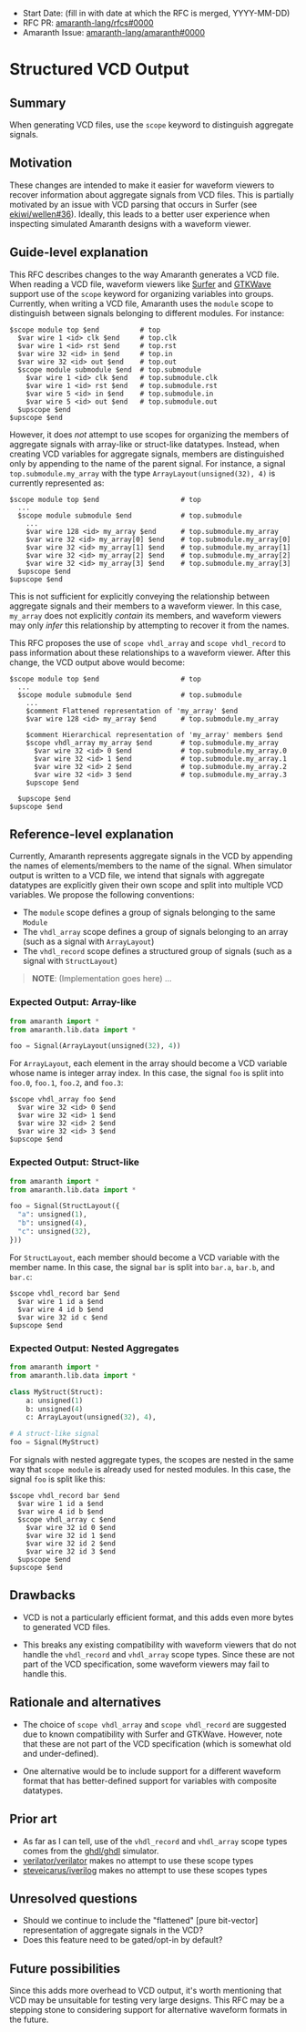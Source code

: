 - Start Date: (fill in with date at which the RFC is merged, YYYY-MM-DD)
- RFC PR: [amaranth-lang/rfcs#0000](https://github.com/amaranth-lang/rfcs/pull/0000)
- Amaranth Issue: [amaranth-lang/amaranth#0000](https://github.com/amaranth-lang/amaranth/issues/0000)

# Structured VCD Output

## Summary
[summary]: #summary

When generating VCD files, use the `scope` keyword to distinguish aggregate signals.

## Motivation
[motivation]: #motivation

These changes are intended to make it easier for waveform viewers to recover information about aggregate signals from VCD files.
This is partially motivated by an issue with VCD parsing that occurs in Surfer (see [ekiwi/wellen#36](https://github.com/ekiwi/wellen/issues/36)).
Ideally, this leads to a better user experience when inspecting simulated Amaranth designs with a waveform viewer.

## Guide-level explanation
[guide-level-explanation]: #guide-level-explanation

This RFC describes changes to the way Amaranth generates a VCD file.
When reading a VCD file, waveform viewers like [Surfer](https://surfer-project.org/) and [GTKWave](https://gtkwave.sourceforge.net/) support use of the `scope` keyword for organizing variables into groups.
Currently, when writing a VCD file, Amaranth uses the `module` scope to distinguish between signals belonging to different modules.
For instance:

```
$scope module top $end          # top
  $var wire 1 <id> clk $end     # top.clk
  $var wire 1 <id> rst $end     # top.rst
  $var wire 32 <id> in $end     # top.in
  $var wire 32 <id> out $end    # top.out
  $scope module submodule $end  # top.submodule
    $var wire 1 <id> clk $end   # top.submodule.clk
    $var wire 1 <id> rst $end   # top.submodule.rst
    $var wire 5 <id> in $end    # top.submodule.in
    $var wire 5 <id> out $end   # top.submodule.out
  $upscope $end
$upscope $end
```

However, it does *not* attempt to use scopes for organizing the members of aggregate signals with array-like or struct-like datatypes.
Instead, when creating VCD variables for aggregate signals, members are distinguished only by appending to the name of the parent signal.
For instance, a signal `top.submodule.my_array` with the type `ArrayLayout(unsigned(32), 4)` is currently represented as:

```
$scope module top $end                    # top
  ...
  $scope module submodule $end            # top.submodule
    ...
    $var wire 128 <id> my_array $end      # top.submodule.my_array
    $var wire 32 <id> my_array[0] $end    # top.submodule.my_array[0]
    $var wire 32 <id> my_array[1] $end    # top.submodule.my_array[1]
    $var wire 32 <id> my_array[2] $end    # top.submodule.my_array[2]
    $var wire 32 <id> my_array[3] $end    # top.submodule.my_array[3]
  $upscope $end
$upscope $end
```

This is not sufficient for explicitly conveying the relationship between aggregate signals and their members to a waveform viewer.
In this case, `my_array` does not explicitly *contain* its members, and waveform viewers may only *infer* this relationship by attempting to recover it from the names.

This RFC proposes the use of `scope vhdl_array` and `scope vhdl_record` to pass information about these relationships to a waveform viewer.
After this change, the VCD output above would become:

```
$scope module top $end                    # top
  ...
  $scope module submodule $end            # top.submodule
    ...
    $comment Flattened representation of 'my_array' $end
    $var wire 128 <id> my_array $end      # top.submodule.my_array

    $comment Hierarchical representation of 'my_array' members $end
    $scope vhdl_array my_array $end       # top.submodule.my_array
      $var wire 32 <id> 0 $end            # top.submodule.my_array.0
      $var wire 32 <id> 1 $end            # top.submodule.my_array.1
      $var wire 32 <id> 2 $end            # top.submodule.my_array.2
      $var wire 32 <id> 3 $end            # top.submodule.my_array.3
    $upscope $end

  $upscope $end
$upscope $end
```

## Reference-level explanation
[reference-level-explanation]: #reference-level-explanation

Currently, Amaranth represents aggregate signals in the VCD by appending the names of elements/members to the name of the signal.
When simulator output is written to a VCD file, we intend that signals with aggregate datatypes are explicitly given their own scope and split into multiple VCD variables.
We propose the following conventions:

- The `module` scope defines a group of signals belonging to the same `Module`
- The `vhdl_array` scope defines a group of signals belonging to an array (such as a signal with `ArrayLayout`)
- The `vhdl_record` scope defines a structured group of signals (such as a signal with `StructLayout`)

> **NOTE**: (Implementation goes here)
> ...


### Expected Output: Array-like

```python
from amaranth import *
from amaranth.lib.data import *

foo = Signal(ArrayLayout(unsigned(32), 4))
```

For `ArrayLayout`, each element in the array should become a VCD variable whose name is integer array index.
In this case, the signal `foo` is split into `foo.0`, `foo.1`, `foo.2`, and `foo.3`:

```
$scope vhdl_array foo $end
  $var wire 32 <id> 0 $end
  $var wire 32 <id> 1 $end
  $var wire 32 <id> 2 $end
  $var wire 32 <id> 3 $end
$upscope $end
```

### Expected Output: Struct-like

```python
from amaranth import *
from amaranth.lib.data import *

foo = Signal(StructLayout({
  "a": unsigned(1),
  "b": unsigned(4),
  "c": unsigned(32),
}))
```

For `StructLayout`, each member should become a VCD variable with the member name.
In this case, the signal `bar` is split into `bar.a`, `bar.b`, and `bar.c`:

```
$scope vhdl_record bar $end
  $var wire 1 id a $end
  $var wire 4 id b $end
  $var wire 32 id c $end
$upscope $end
```

### Expected Output: Nested Aggregates

```python
from amaranth import *
from amaranth.lib.data import *

class MyStruct(Struct):
    a: unsigned(1)
    b: unsigned(4)
    c: ArrayLayout(unsigned(32), 4),

# A struct-like signal
foo = Signal(MyStruct)

```

For signals with nested aggregate types, the scopes are nested in the same way that `scope module` is already used for nested modules.
In this case, the signal `foo` is split like this:

```
$scope vhdl_record bar $end
  $var wire 1 id a $end
  $var wire 4 id b $end
  $scope vhdl_array c $end
    $var wire 32 id 0 $end
    $var wire 32 id 1 $end
    $var wire 32 id 2 $end
    $var wire 32 id 3 $end
  $upscope $end
$upscope $end
```

## Drawbacks
[drawbacks]: #drawbacks

- VCD is not a particularly efficient format, and this adds even more bytes to generated VCD files.

- This breaks any existing compatibility with waveform viewers that do not handle the `vhdl_record` and `vhdl_array` scope types.
  Since these are not part of the VCD specification, some waveform viewers may fail to handle this.

## Rationale and alternatives
[rationale-and-alternatives]: #rationale-and-alternatives

- The choice of `scope vhdl_array` and `scope vhdl_record` are suggested due to known compatibility with Surfer and GTKWave.
  However, note that these are not part of the VCD specification (which is somewhat old and under-defined).

- One alternative would be to include support for a different waveform format that has better-defined support for variables with composite datatypes.

## Prior art
[prior-art]: #prior-art

- As far as I can tell, use of the `vhdl_record` and `vhdl_array` scope types comes from the [ghdl/ghdl](https://github.com/ghdl/ghdl) simulator.
- [verilator/verilator](https://github.com/verilator/verilator) makes no attempt to use these scope types
- [steveicarus/iverilog](https://github.com/steveicarus/iverilog) makes no attempt to use these scopes types

## Unresolved questions
[unresolved-questions]: #unresolved-questions

- Should we continue to include the "flattened" [pure bit-vector] representation of aggregate signals in the VCD?
- Does this feature need to be gated/opt-in by default?

## Future possibilities
[future-possibilities]: #future-possibilities

Since this adds more overhead to VCD output, it's worth mentioning that VCD may be unsuitable for testing very large designs.
This RFC may be a stepping stone to considering support for alternative waveform formats in the future.

